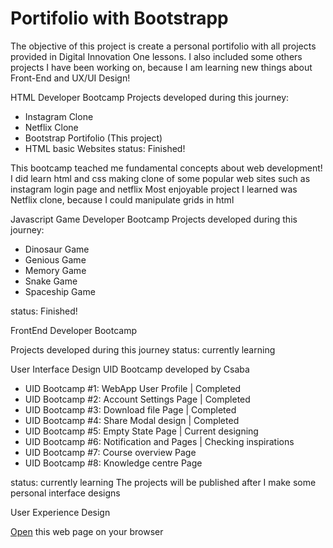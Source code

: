 # Portifolio with Bootstrapp

The objective of this project is create a personal portifolio with all projects provided in Digital Innovation One lessons.
I also included some others projects I have been working on, because I am learning new things about Front-End and UX/UI Design!

HTML Developer Bootcamp
Projects developed during this journey:

- Instagram Clone
- Netflix Clone
- Bootstrap Portifolio (This project)
- HTML basic Websites
  status: Finished!

This bootcamp teached me fundamental concepts about web development!
I did learn html and css making clone of some popular web sites such as instagram login page and netflix
Most enjoyable project I learned was Netflix clone, because I could manipulate grids in html

Javascript Game Developer Bootcamp
Projects developed during this journey:

- Dinosaur Game
- Genious Game
- Memory Game
- Snake Game
- Spaceship Game

status: Finished!

FrontEnd Developer Bootcamp

Projects developed during this journey
status: currently learning

User Interface Design
UID Bootcamp developed by Csaba

- UID Bootcamp #1: WebApp User Profile | Completed
- UID Bootcamp #2: Account Settings Page | Completed
- UID Bootcamp #3: Download file Page | Completed
- UID Bootcamp #4: Share Modal design | Completed
- UID Bootcamp #5: Empty State Page | Current designing
- UID Bootcamp #6: Notification and Pages | Checking inspirations
- UID Bootcamp #7: Course overview Page
- UID Bootcamp #8: Knowledge centre Page

status: currently learning
The projects will be published after I make some personal interface designs

User Experience Design

[Open](https://rvsriller.github.io/rierBootstrap) this web page on your browser
